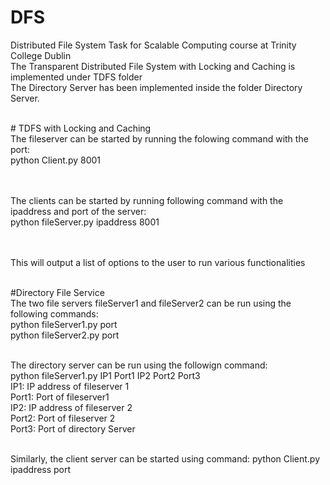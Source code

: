 # DFS
Distributed File System Task for Scalable Computing course at Trinity College Dublin
<br/>The Transparent Distributed File System with Locking and Caching is implemented under TDFS folder
<br/>The Directory Server has been implemented inside the folder Directory Server.

<br/># TDFS with Locking and Caching
<br/>The fileserver can be started by running the folowing command with the port:
<br/>python Client.py 8001

<br/><br/>The clients can be started by running following command with the ipaddress and port of the server:
<br/>python fileServer.py ipaddress 8001
  
<br/><br/>This will output a list of options to the user to run various functionalities

<br/>#Directory File Service
<br/>The two file servers fileServer1 and fileServer2 can be run using the following commands:
<br/>python fileServer1.py port
<br/>python fileServer2.py port

<br/>The directory server can be run using the followign command:
<br/>python fileServer1.py IP1 Port1 IP2 Port2 Port3
<br/>IP1: IP address of fileserver 1
<br/>Port1: Port of fileserver1
<br/>IP2: IP address of fileserver 2
<br/>Port2: Port of fileserver 2
<br/>Port3: Port of directory Server

<br/>Similarly, the client server can be started using command:
python Client.py ipaddress port
